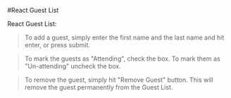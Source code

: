 #React Guest List

React Guest List:

> To add a guest, simply enter the first name and the last name and hit enter, or press submit.

> To mark the guests as "Attending", check the box. To mark them as "Un-attending" uncheck the box.

> To remove the guest, simply hit "Remove Guest" button. This will remove the guest permanently from the Guest List.
